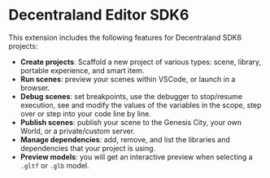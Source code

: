# Decentraland Editor SDK6

This extension includes the following features for Decentraland SDK6 projects:

- **Create projects**: Scaffold a new project of various types: scene, library, portable experience, and smart item.
- **Run scenes**: preview your scenes within VSCode, or launch in a browser.
- **Debug scenes**: set breakpoints, use the debugger to stop/resume execution, see and modify the values of the variables in the scope, step over or step into your code line by line.
- **Publish scenes**: publish your scene to the Genesis City, your own World, or a private/custom server.
- **Manage dependencies**: add, remove, and list the libraries and dependencies that your project is using.
- **Preview models**: you will get an interactive preview when selecting a `.gltf` or `.glb` model.
